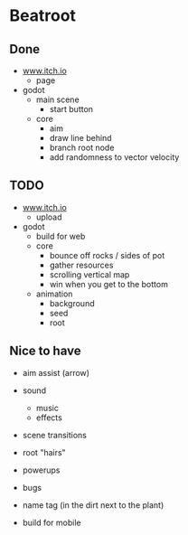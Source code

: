 # Beatroot

## Done

- www.itch.io
  - page
- godot
  - main scene
    - start button
  - core
    - aim
    - draw line behind
    - branch root node
    - add randomness to vector velocity

## TODO

- www.itch.io
  - upload
- godot
  - build for web
  - core
    - bounce off rocks / sides of pot
    - gather resources
    - scrolling vertical map
    - win when you get to the bottom
  - animation
    - background
    - seed
    - root

## Nice to have

- aim assist (arrow)

- sound
  - music
  - effects
- scene transitions
- root "hairs"
- powerups
- bugs
- name tag (in the dirt next to the plant)
- build for mobile